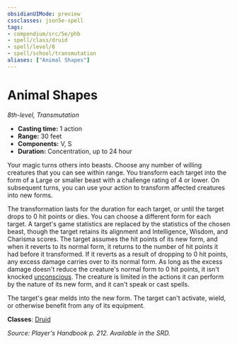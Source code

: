 ```yaml
---
obsidianUIMode: preview
cssclasses: json5e-spell
tags:
- compendium/src/5e/phb
- spell/class/druid
- spell/level/8
- spell/school/transmutation
aliases: ["Animal Shapes"]
---
```

# Animal Shapes
*8th-level, Transmutation*  

- **Casting time:** 1 action
- **Range:** 30 feet
- **Components:** V, S
- **Duration:** Concentration, up to 24 hour

Your magic turns others into beasts. Choose any number of willing creatures that you can see within range. You transform each target into the form of a Large or smaller beast with a challenge rating of 4 or lower. On subsequent turns, you can use your action to transform affected creatures into new forms.

The transformation lasts for the duration for each target, or until the target drops to 0 hit points or dies. You can choose a different form for each target. A target's game statistics are replaced by the statistics of the chosen beast, though the target retains its alignment and Intelligence, Wisdom, and Charisma scores. The target assumes the hit points of its new form, and when it reverts to its normal form, it returns to the number of hit points it had before it transformed. If it reverts as a result of dropping to 0 hit points, any excess damage carries over to its normal form. As long as the excess damage doesn't reduce the creature's normal form to 0 hit points, it isn't knocked [unconscious](z_compendium/rules/conditions.md#unconscious). The creature is limited in the actions it can perform by the nature of its new form, and it can't speak or cast spells.

The target's gear melds into the new form. The target can't activate, wield, or otherwise benefit from any of its equipment.

**Classes**: [Druid](z_compendium/classes/druid.md)

*Source: Player's Handbook p. 212. Available in the SRD.*